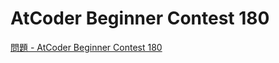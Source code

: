 AtCoder Beginner Contest 180
===

[問題 - AtCoder Beginner Contest 180](https://atcoder.jp/contests/abc180/tasks)
